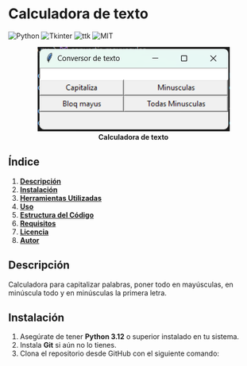 # **Calculadora de texto**

![Python](https://img.shields.io/badge/Python-3.11-blue)
![Tkinter](https://img.shields.io/badge/Tkinter-GUI-orange)
![ttk](https://img.shields.io/badge/ttk-module-green)
![MIT](https://img.shields.io/badge/MIT-License-blue)

<figure style="text-align: center;">
  <img src="img.png" alt="Calculadora de texto" width="387" height="170" />
  <figcaption><strong>Calculadora de texto</strong></figcaption>
</figure>

## **Índice**
1. [**Descripción**](#descripción)
2. [**Instalación**](#instalación)
3. [**Herramientas Utilizadas**](#herramientas-utilizadas)
4. [**Uso**](#uso)
5. [**Estructura del Código**](#estructura-del-código)
6. [**Requisitos**](#requisitos)
7. [**Licencia**](#licencia)
8. [**Autor**](#autor)

## **Descripción**

Calculadora para capitalizar palabras, poner todo en mayúsculas, en minúscula todo y en minúsculas la primera letra.

## **Instalación**

1. Asegúrate de tener **Python 3.12** o superior instalado en tu sistema.
2. Instala **Git** si aún no lo tienes.
3. Clona el repositorio desde GitHub con el siguiente comando:
   ```bash
 